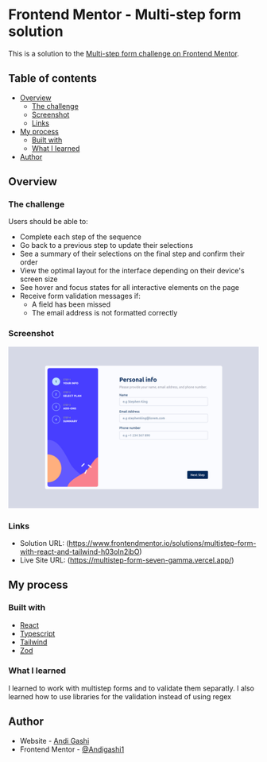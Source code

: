 # Frontend Mentor - Multi-step form solution

This is a solution to the [Multi-step form challenge on Frontend Mentor](https://www.frontendmentor.io/challenges/multistep-form-YVAnSdqQBJ). 

## Table of contents

- [Overview](#overview)
  - [The challenge](#the-challenge)
  - [Screenshot](#screenshot)
  - [Links](#links)
- [My process](#my-process)
  - [Built with](#built-with)
  - [What I learned](#what-i-learned)
- [Author](#author)


## Overview

### The challenge

Users should be able to:

- Complete each step of the sequence
- Go back to a previous step to update their selections
- See a summary of their selections on the final step and confirm their order
- View the optimal layout for the interface depending on their device's screen size
- See hover and focus states for all interactive elements on the page
- Receive form validation messages if:
  - A field has been missed
  - The email address is not formatted correctly

### Screenshot

![](./public/screenshot.png)

### Links

- Solution URL: (https://www.frontendmentor.io/solutions/multistep-form-with-react-and-tailwind-h03oIn2ibO)
- Live Site URL: (https://multistep-form-seven-gamma.vercel.app/)

## My process

### Built with

- [React](https://reactjs.org/)
- [Typescript](https://typescriptlang.org/)
- [Tailwind](https://tailwindcss.com/)
- [Zod](https://zod.dev/)


### What I learned

I learned to work with multistep forms and to validate them separatly. I also learned how to use libraries for the validation instead of using regex


## Author

- Website - [Andi Gashi](https://portofolio-henna-beta.vercel.app)
- Frontend Mentor - [@Andigashi1](https://www.frontendmentor.io/profile/andigashi1)


